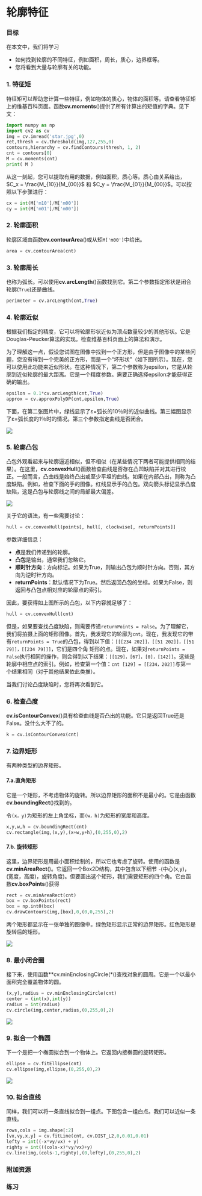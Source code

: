 # 轮廓特征


 
   

### 目标

在本文中，我们将学习
- 如何找到轮廓的不同特征，例如面积，周长，质心，边界框等。
- 您将看到大量与轮廓有关的功能。

### 1. 特征矩

特征矩可以帮助您计算一些特征，例如物体的质心，物体的面积等。请查看特征矩上的维基百科页面。函数**cv.moments**()提供了所有计算出的矩值的字典。见下文：

```python
import numpy as np
import cv2 as cv
img = cv.imread('star.jpg',0)
ret,thresh = cv.threshold(img,127,255,0)
contours,hierarchy = cv.findContours(thresh, 1, 2)
cnt = contours[0]
M = cv.moments(cnt)
print( M )
```

从这一刻起，您可以提取有用的数据，例如面积，质心等。质心由关系给出，$C_x = \frac{M_{10}}{M_{00}}$ 和 $C_y = \frac{M_{01}}{M_{00}}$。可以按照以下步骤进行： 

```python
cx = int(M['m10']/M['m00'])
cy = int(M['m01']/M['m00'])
```

### 2. 轮廓面积

轮廓区域由函数**cv.contourArea**()或从矩`M['m00']`中给出。

```python
area = cv.contourArea(cnt) 
```

### 3. 轮廓周长

也称为弧长。可以使用**cv.arcLength**()函数找到它。第二个参数指定形状是闭合轮廓(`True`)还是曲线。

```python
perimeter = cv.arcLength(cnt,True)
```

### 4. 轮廓近似

根据我们指定的精度，它可以将轮廓形状近似为顶点数量较少的其他形状。它是Douglas-Peucker算法的实现。检查维基百科页面上的算法和演示。

为了理解这一点，假设您试图在图像中找到一个正方形，但是由于图像中的某些问题，您没有得到一个完美的正方形，而是一个“坏形状”（如下图所示）。现在，您可以使用此功能来近似形状。在这种情况下，第二个参数称为epsilon，它是从轮廓到近似轮廓的最大距离。它是一个精度参数。需要正确选择epsilon才能获得正确的输出。

```python
epsilon = 0.1*cv.arcLength(cnt,True) 
approx = cv.approxPolyDP(cnt,epsilon,True)
```

下面，在第二张图片中，绿线显示了ε=弧长的10％时的近似曲线。第三幅图显示了ε=弧长度的1％时的情况。第三个参数指定曲线是否闭合。

![](http://qiniu.aihubs.net/approx.jpg)

### 5. 轮廓凸包

凸包外观看起来与轮廓逼近相似，但不相似（在某些情况下两者可能提供相同的结果）。在这里，**cv.convexHull**()函数检查曲线是否存在凸凹缺陷并对其进行校正。一般而言，凸曲线是始终凸出或至少平坦的曲线。如果在内部凸出，则称为凸度缺陷。例如，检查下面的手的图像。红线显示手的凸包。双向箭头标记显示凸度缺陷，这是凸包与轮廓线之间的局部最大偏差。

![](http://qiniu.aihubs.net/convexitydefects.jpg)

关于它的语法，有一些需要讨论：

```python
hull = cv.convexHull(points[, hull[, clockwise[, returnPoints]] 
```

参数详细信息：
- **点**是我们传递到的轮廓。
- **凸包**是输出，通常我们忽略它。
- **顺时针方向**：方向标记。如果为True，则输出凸包为顺时针方向。否则，其方向为逆时针方向。
- **returnPoints**：默认情况下为True。然后返回凸包的坐标。如果为False，则返回与凸包点相对应的轮廓点的索引。

因此，要获得如上图所示的凸包，以下内容就足够了：

```python
hull = cv.convexHull(cnt) 
```

但是，如果要查找凸度缺陷，则需要传递`returnPoints = False`。为了理解它，我们将拍摄上面的矩形图像。首先，我发现它的轮廓为`cnt`。现在，我发现它的带有`returnPoints = True`的凸包，得到以下值：`[[[234 202]]，[[51 202]]，[[51 79]]，[[234 79]]]`，它们是四个角 矩形的点。现在，如果对`returnPoints = False`执行相同的操作，则会得到以下结果：`[[129]，[67]，[0]，[142]]`。这些是轮廓中相应点的索引。例如，检查第一个值：`cnt [129] = [[234，202]]`与第一个结果相同（对于其他结果依此类推）。

当我们讨论凸度缺陷时，您将再次看到它。

### 6. 检查凸度

**cv.isContourConvex**()具有检查曲线是否凸出的功能。它只是返回True还是False。没什么大不了的。

```python
k = cv.isContourConvex(cnt) 
```

### 7. 边界矩形

有两种类型的边界矩形。

#### 7.a.直角矩形

它是一个矩形，不考虑物体的旋转。所以边界矩形的面积不是最小的。它是由函数**cv.boundingRect**()找到的。

令`(x，y)`为矩形的左上角坐标，而`(w，h)`为矩形的宽度和高度。

```python
x,y,w,h = cv.boundingRect(cnt)
cv.rectangle(img,(x,y),(x+w,y+h),(0,255,0),2)
```

#### 7.b. 旋转矩形

这里，边界矩形是用最小面积绘制的，所以它也考虑了旋转。使用的函数是**cv.minAreaRect**()。它返回一个Box2D结构，其中包含以下细节 -(中心(x,y)，(宽度，高度)，旋转角度)。但要画出这个矩形，我们需要矩形的四个角。它由函数**cv.boxPoints**()获得

```python
rect = cv.minAreaRect(cnt)
box = cv.boxPoints(rect)
box = np.int0(box)
cv.drawContours(img,[box],0,(0,0,255),2)
```

两个矩形都显示在一张单独的图像中。绿色矩形显示正常的边界矩形。红色矩形是旋转后的矩形。

![](http://qiniu.aihubs.net/boundingrect.png)

### 8. 最小闭合圈
接下来，使用函数**cv.minEnclosingCircle(*()查找对象的圆周。它是一个以最小面积完全覆盖物体的圆。

```python
(x,y),radius = cv.minEnclosingCircle(cnt)
center = (int(x),int(y))
radius = int(radius)
cv.circle(img,center,radius,(0,255,0),2)
```

![](http://qiniu.aihubs.net/circumcircle.png)

### 9. 拟合一个椭圆

下一个是把一个椭圆拟合到一个物体上。它返回内接椭圆的旋转矩形。

```python
ellipse = cv.fitEllipse(cnt)
cv.ellipse(img,ellipse,(0,255,0),2)
```

![](http://qiniu.aihubs.net/fitellipse.png)

### 10. 拟合直线

同样，我们可以将一条直线拟合到一组点。下图包含一组白点。我们可以近似一条直线。

```python
rows,cols = img.shape[:2]
[vx,vy,x,y] = cv.fitLine(cnt, cv.DIST_L2,0,0.01,0.01)
lefty = int((-x*vy/vx) + y)
righty = int(((cols-x)*vy/vx)+y)
cv.line(img,(cols-1,righty),(0,lefty),(0,255,0),2)
```

### 附加资源

### 练习